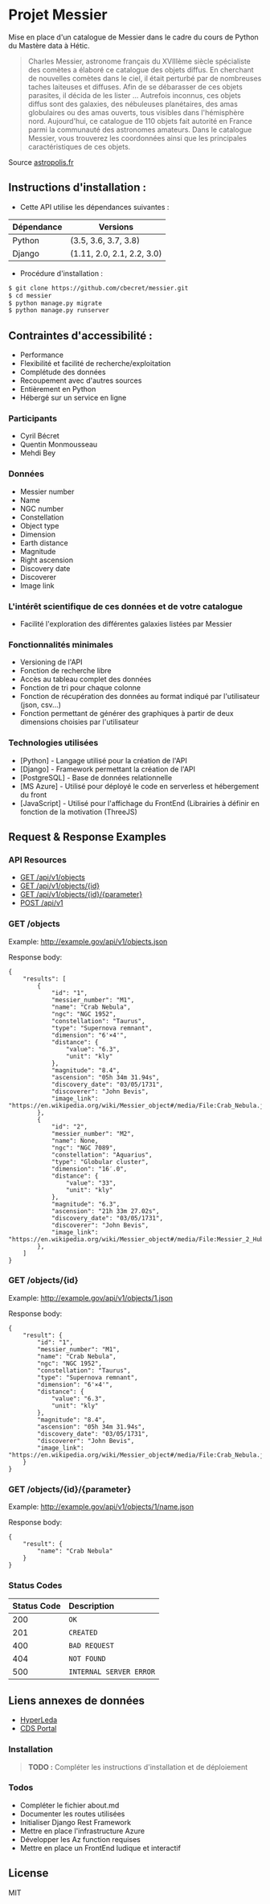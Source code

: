 # Projet Messier

Mise en place d'un catalogue de Messier dans le cadre du cours de Python du Mastère data à Hétic.

> Charles Messier, astronome français du XVIIIème siècle spécialiste des comètes a élaboré ce catalogue des objets diffus. En cherchant de nouvelles comètes dans le ciel, il était perturbé par de nombreuses taches laiteuses et diffuses. Afin de se débarasser de ces objets parasites, il décida de les lister ... Autrefois inconnus, ces objets diffus sont des galaxies, des nébuleuses planétaires, des amas globulaires ou des amas ouverts, tous visibles dans l'hémisphère nord. Aujourd'hui, ce catalogue de 110 objets fait autorité en France parmi la communauté des astronomes amateurs. Dans le catalogue Messier, vous trouverez les coordonnées ainsi que les principales caractéristiques de ces objets.

Source [astropolis.fr](https://www.astropolis.fr/catalogue-Messier/page-de-garde/astronomie-accueil-catalogue-Messier.html)

## Instructions d'installation :

* Cette API utilise les dépendances suivantes :

| Dépendance | Versions |
| ------ | ------ |
| Python | (3.5, 3.6, 3.7, 3.8) |
| Django | (1.11, 2.0, 2.1, 2.2, 3.0) |

* Procédure d'installation :

```sh
$ git clone https://github.com/cbecret/messier.git
$ cd messier
$ python manage.py migrate
$ python manage.py runserver
```

## Contraintes d'accessibilité :

- Performance
- Flexibilité et facilité de recherche/exploitation
- Complétude des données
- Recoupement avec d'autres sources
- Entièrement en Python
- Hébergé sur un service en ligne

### Participants
* Cyril Bécret
* Quentin Monmousseau
* Mehdi Bey

### Données
- Messier number
- Name
- NGC number
- Constellation
- Object type
- Dimension
- Earth distance
- Magnitude
- Right ascension
- Discovery date
- Discoverer
- Image link

### L'intérêt scientifique de ces données et de votre catalogue
- Facilité l'exploration des différentes galaxies listées par Messier

### Fonctionnalités minimales
- Versioning de l'API
- Fonction de recherche libre
- Accès au tableau complet des données
- Fonction de tri pour chaque colonne
- Fonction de récupération des données au format indiqué par l'utilisateur (json, csv...)
- Fonction permettant de générer des graphiques à partir de deux dimensions choisies par l'utilisateur

### Technologies utilisées
* [Python] - Langage utilisé pour la création de l'API
* [Django] - Framework permettant la création de l'API
* [PostgreSQL] - Base de données relationnelle
* [MS Azure] - Utilisé pour déployé le code en serverless et hébergement du front
* [JavaScript] - Utilisé pour l'affichage du FrontEnd (Librairies à définir en fonction de la motivation (ThreeJS)

## Request & Response Examples

### API Resources

  - [GET /api/v1/objects](#get-objects)
  - [GET /api/v1/objects/{id}](#get-objectsid)
  - [GET /api/v1/objects/{id}/{parameter}](#get-objectsidparameter)
  - [POST /api/v1](#post-objects)

### GET /objects

Example: http://example.gov/api/v1/objects.json

Response body:
```
{
    "results": [
        {
            "id": "1",
            "messier_number": "M1",
            "name": "Crab Nebula",
            "ngc": "NGC 1952",
            "constellation": "Taurus",
            "type": "Supernova remnant",
            "dimension": "6'×4'",
            "distance": {
                "value": "6.3",
                "unit": "kly"
            },
            "magnitude": "8.4",
            "ascension": "05h 34m 31.94s",
            "discovery_date": "03/05/1731",
            "discoverer": "John Bevis",
            "image_link": "https://en.wikipedia.org/wiki/Messier_object#/media/File:Crab_Nebula.jpg"
        },
        {
            "id": "2",
            "messier_number": "M2",
            "name": None,
            "ngc": "NGC 7089",
            "constellation": "Aquarius",
            "type": "Globular cluster",
            "dimension": "16′.0",
            "distance": {
                "value": "33",
                "unit": "kly"
            },
            "magnitude": "6.3",
            "ascension": "21h 33m 27.02s",
            "discovery_date": "03/05/1731",
            "discoverer": "John Bevis",
            "image_link": "https://en.wikipedia.org/wiki/Messier_object#/media/File:Messier_2_Hubble_WikiSky.jpg"
        },
    ]
}
```

### GET /objects/{id}

Example: http://example.gov/api/v1/objects/1.json

Response body:
```
{
    "result": {
        "id": "1",
        "messier_number": "M1",
        "name": "Crab Nebula",
        "ngc": "NGC 1952",
        "constellation": "Taurus",
        "type": "Supernova remnant",
        "dimension": "6'×4'",
        "distance": {
            "value": "6.3",
            "unit": "kly"
        },
        "magnitude": "8.4",
        "ascension": "05h 34m 31.94s",
        "discovery_date": "03/05/1731",
        "discoverer": "John Bevis",
        "image_link": "https://en.wikipedia.org/wiki/Messier_object#/media/File:Crab_Nebula.jpg"
    }
}
```

### GET /objects/{id}/{parameter}

Example: http://example.gov/api/v1/objects/1/name.json

Response body:
```
{
    "result": {
        "name": "Crab Nebula"
    }
}
```


### Status Codes

| Status Code | Description |
| :--- | :--- |
| 200 | `OK` |
| 201 | `CREATED` |
| 400 | `BAD REQUEST` |
| 404 | `NOT FOUND` |
| 500 | `INTERNAL SERVER ERROR` |

## Liens annexes de données
* [HyperLeda](http://leda.univ-lyon1.fr/)
* [CDS Portal](http://cdsportal.u-strasbg.fr/)

### Installation

> __TODO :__ Compléter les instructions d'installation et de déploiement

### Todos

 - Compléter le fichier about.md
 - Documenter les routes utilisées
 - Initialiser Django Rest Framework
 - Mettre en place l'infrastructure Azure
 - Développer les Az function requises
 - Mettre en place un FrontEnd ludique et interactif

License
----

MIT

